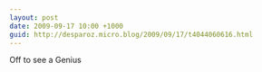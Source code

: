 ```yaml
---
layout: post
date: 2009-09-17 10:00 +1000
guid: http://desparoz.micro.blog/2009/09/17/t4044060616.html
---
```

Off to see a Genius
